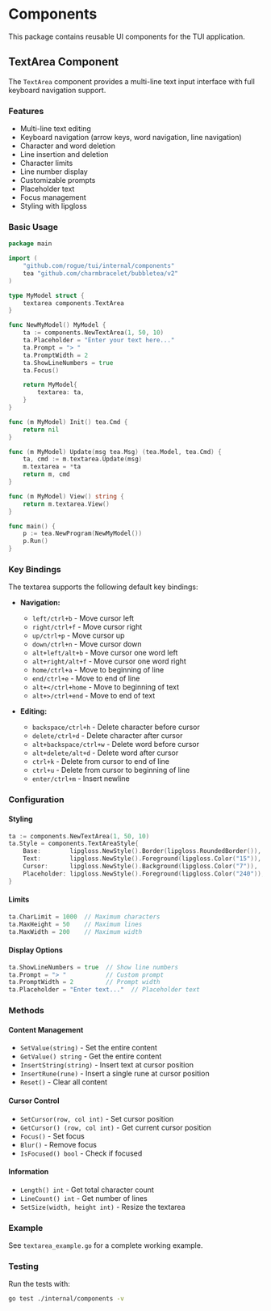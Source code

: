 # Components

This package contains reusable UI components for the TUI application.

## TextArea Component

The `TextArea` component provides a multi-line text input interface with full keyboard navigation support.

### Features

- Multi-line text editing
- Keyboard navigation (arrow keys, word navigation, line navigation)
- Character and word deletion
- Line insertion and deletion
- Character limits
- Line number display
- Customizable prompts
- Placeholder text
- Focus management
- Styling with lipgloss

### Basic Usage

```go
package main

import (
    "github.com/rogue/tui/internal/components"
    tea "github.com/charmbracelet/bubbletea/v2"
)

type MyModel struct {
    textarea components.TextArea
}

func NewMyModel() MyModel {
    ta := components.NewTextArea(1, 50, 10)
    ta.Placeholder = "Enter your text here..."
    ta.Prompt = "> "
    ta.PromptWidth = 2
    ta.ShowLineNumbers = true
    ta.Focus()

    return MyModel{
        textarea: ta,
    }
}

func (m MyModel) Init() tea.Cmd {
    return nil
}

func (m MyModel) Update(msg tea.Msg) (tea.Model, tea.Cmd) {
    ta, cmd := m.textarea.Update(msg)
    m.textarea = *ta
    return m, cmd
}

func (m MyModel) View() string {
    return m.textarea.View()
}

func main() {
    p := tea.NewProgram(NewMyModel())
    p.Run()
}
```

### Key Bindings

The textarea supports the following default key bindings:

- **Navigation:**

  - `left/ctrl+b` - Move cursor left
  - `right/ctrl+f` - Move cursor right
  - `up/ctrl+p` - Move cursor up
  - `down/ctrl+n` - Move cursor down
  - `alt+left/alt+b` - Move cursor one word left
  - `alt+right/alt+f` - Move cursor one word right
  - `home/ctrl+a` - Move to beginning of line
  - `end/ctrl+e` - Move to end of line
  - `alt+</ctrl+home` - Move to beginning of text
  - `alt+>/ctrl+end` - Move to end of text

- **Editing:**
  - `backspace/ctrl+h` - Delete character before cursor
  - `delete/ctrl+d` - Delete character after cursor
  - `alt+backspace/ctrl+w` - Delete word before cursor
  - `alt+delete/alt+d` - Delete word after cursor
  - `ctrl+k` - Delete from cursor to end of line
  - `ctrl+u` - Delete from cursor to beginning of line
  - `enter/ctrl+m` - Insert newline

### Configuration

#### Styling

```go
ta := components.NewTextArea(1, 50, 10)
ta.Style = components.TextAreaStyle{
    Base:        lipgloss.NewStyle().Border(lipgloss.RoundedBorder()),
    Text:        lipgloss.NewStyle().Foreground(lipgloss.Color("15")),
    Cursor:      lipgloss.NewStyle().Background(lipgloss.Color("7")),
    Placeholder: lipgloss.NewStyle().Foreground(lipgloss.Color("240")),
}
```

#### Limits

```go
ta.CharLimit = 1000  // Maximum characters
ta.MaxHeight = 50    // Maximum lines
ta.MaxWidth = 200    // Maximum width
```

#### Display Options

```go
ta.ShowLineNumbers = true  // Show line numbers
ta.Prompt = "> "           // Custom prompt
ta.PromptWidth = 2         // Prompt width
ta.Placeholder = "Enter text..."  // Placeholder text
```

### Methods

#### Content Management

- `SetValue(string)` - Set the entire content
- `GetValue() string` - Get the entire content
- `InsertString(string)` - Insert text at cursor position
- `InsertRune(rune)` - Insert a single rune at cursor position
- `Reset()` - Clear all content

#### Cursor Control

- `SetCursor(row, col int)` - Set cursor position
- `GetCursor() (row, col int)` - Get current cursor position
- `Focus()` - Set focus
- `Blur()` - Remove focus
- `IsFocused() bool` - Check if focused

#### Information

- `Length() int` - Get total character count
- `LineCount() int` - Get number of lines
- `SetSize(width, height int)` - Resize the textarea

### Example

See `textarea_example.go` for a complete working example.

### Testing

Run the tests with:

```bash
go test ./internal/components -v
```
